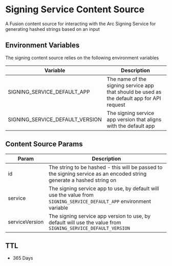 # Signing Service Content Source

A Fusion content source for interacting with the Arc Signing Service for generating hashed strings based on an input

## Environment Variables

The signing content source relies on the following environment variables

| Variable                        | Description                                                                                |
| ------------------------------- | ------------------------------------------------------------------------------------------ |
| SIGNING_SERVICE_DEFAULT_APP     | The name of the signing service app that should be used as the default app for API request |
| SIGNING_SERVICE_DEFAULT_VERSION | The signing service app version that aligns with the default app                           |

## Content Source Params

| Param          | Description                                                                                                           |
| -------------- | --------------------------------------------------------------------------------------------------------------------- |
| id             | The string to be hashed - this will be passed to the signing service as an encoded string generate a hashed string on |
| service        | The signing service app to use, by default will use the value from `SIGNING_SERVICE_DEFAULT_APP` environment variable |
| serviceVersion | The signing service app version to use, by default will use the value from `SIGNING_SERVICE_DEFAULT_VERSION`          |

## TTL

- 365 Days

